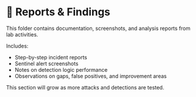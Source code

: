 # 📄 Reports & Findings

This folder contains documentation, screenshots, and analysis reports from lab activities.

Includes:
- Step-by-step incident reports
- Sentinel alert screenshots
- Notes on detection logic performance
- Observations on gaps, false positives, and improvement areas

This section will grow as more attacks and detections are tested.
